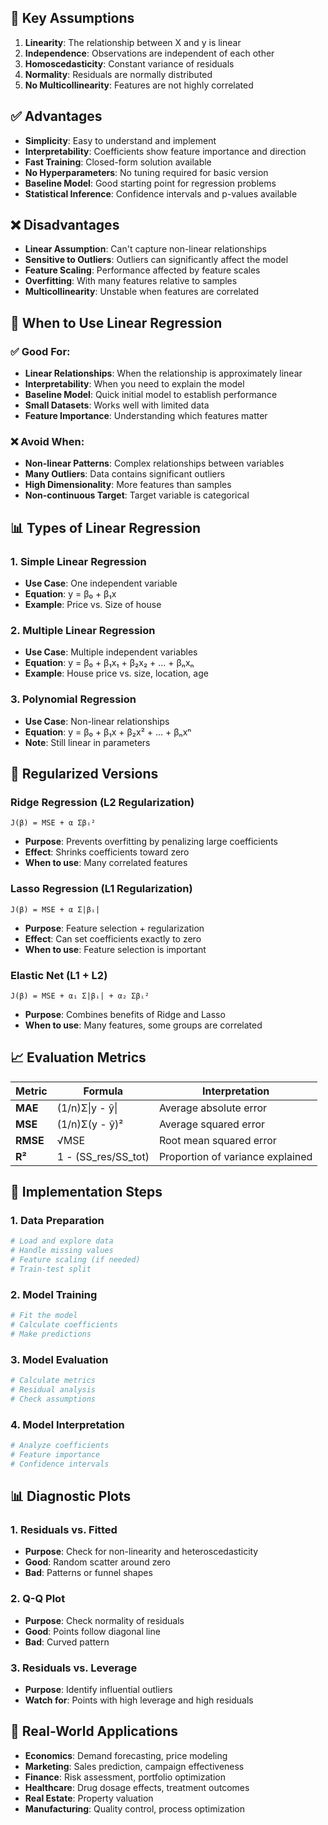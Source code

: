 ## 🔧 Key Assumptions

1. **Linearity**: The relationship between X and y is linear
2. **Independence**: Observations are independent of each other
3. **Homoscedasticity**: Constant variance of residuals
4. **Normality**: Residuals are normally distributed
5. **No Multicollinearity**: Features are not highly correlated

## ✅ Advantages

- **Simplicity**: Easy to understand and implement
- **Interpretability**: Coefficients show feature importance and direction
- **Fast Training**: Closed-form solution available
- **No Hyperparameters**: No tuning required for basic version
- **Baseline Model**: Good starting point for regression problems
- **Statistical Inference**: Confidence intervals and p-values available

## ❌ Disadvantages

- **Linear Assumption**: Can't capture non-linear relationships
- **Sensitive to Outliers**: Outliers can significantly affect the model
- **Feature Scaling**: Performance affected by feature scales
- **Overfitting**: With many features relative to samples
- **Multicollinearity**: Unstable when features are correlated

## 🎯 When to Use Linear Regression

### ✅ Good For:
- **Linear Relationships**: When the relationship is approximately linear
- **Interpretability**: When you need to explain the model
- **Baseline Model**: Quick initial model to establish performance
- **Small Datasets**: Works well with limited data
- **Feature Importance**: Understanding which features matter

### ❌ Avoid When:
- **Non-linear Patterns**: Complex relationships between variables
- **Many Outliers**: Data contains significant outliers
- **High Dimensionality**: More features than samples
- **Non-continuous Target**: Target variable is categorical

## 📊 Types of Linear Regression

### 1. Simple Linear Regression
- **Use Case**: One independent variable
- **Equation**: y = β₀ + β₁x
- **Example**: Price vs. Size of house

### 2. Multiple Linear Regression
- **Use Case**: Multiple independent variables
- **Equation**: y = β₀ + β₁x₁ + β₂x₂ + ... + βₙxₙ
- **Example**: House price vs. size, location, age

### 3. Polynomial Regression
- **Use Case**: Non-linear relationships
- **Equation**: y = β₀ + β₁x + β₂x² + ... + βₙxⁿ
- **Note**: Still linear in parameters

## 🔧 Regularized Versions

### Ridge Regression (L2 Regularization)
```
J(β) = MSE + α Σβᵢ²
```
- **Purpose**: Prevents overfitting by penalizing large coefficients
- **Effect**: Shrinks coefficients toward zero
- **When to use**: Many correlated features

### Lasso Regression (L1 Regularization)
```
J(β) = MSE + α Σ|βᵢ|
```
- **Purpose**: Feature selection + regularization
- **Effect**: Can set coefficients exactly to zero
- **When to use**: Feature selection is important

### Elastic Net (L1 + L2)
```
J(β) = MSE + α₁ Σ|βᵢ| + α₂ Σβᵢ²
```
- **Purpose**: Combines benefits of Ridge and Lasso
- **When to use**: Many features, some groups are correlated

## 📈 Evaluation Metrics

| Metric | Formula | Interpretation |
|--------|---------|----------------|
| **MAE** | (1/n)Σ\|y - ŷ\| | Average absolute error |
| **MSE** | (1/n)Σ(y - ŷ)² | Average squared error |
| **RMSE** | √MSE | Root mean squared error |
| **R²** | 1 - (SS_res/SS_tot) | Proportion of variance explained |

## 🎯 Implementation Steps

### 1. Data Preparation
```python
# Load and explore data
# Handle missing values
# Feature scaling (if needed)
# Train-test split
```

### 2. Model Training
```python
# Fit the model
# Calculate coefficients
# Make predictions
```

### 3. Model Evaluation
```python
# Calculate metrics
# Residual analysis
# Check assumptions
```

### 4. Model Interpretation
```python
# Analyze coefficients
# Feature importance
# Confidence intervals
```

## 📊 Diagnostic Plots

### 1. Residuals vs. Fitted
- **Purpose**: Check for non-linearity and heteroscedasticity
- **Good**: Random scatter around zero
- **Bad**: Patterns or funnel shapes

### 2. Q-Q Plot
- **Purpose**: Check normality of residuals
- **Good**: Points follow diagonal line
- **Bad**: Curved pattern

### 3. Residuals vs. Leverage
- **Purpose**: Identify influential outliers
- **Watch for**: Points with high leverage and high residuals

## 🚀 Real-World Applications

- **Economics**: Demand forecasting, price modeling
- **Marketing**: Sales prediction, campaign effectiveness
- **Finance**: Risk assessment, portfolio optimization
- **Healthcare**: Drug dosage effects, treatment outcomes
- **Real Estate**: Property valuation
- **Manufacturing**: Quality control, process optimization
